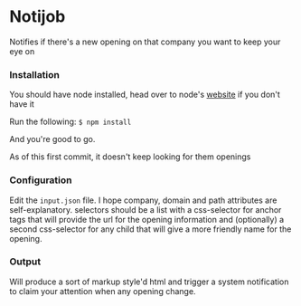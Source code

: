 # Notijob

Notifies if there's a new opening on that company you want to keep your eye on

### Installation

You should have node installed, head over to node's [website](https://nodejs.org/en/) if you don't have it

Run the following:
`$ npm install`

And you're good to go.

As of this first commit, it doesn't keep looking for them openings

### Configuration

Edit the `input.json` file. I hope company, domain and path attributes are self-explanatory.
selectors should be a list with a css-selector for anchor tags that will provide the url for the opening information and (optionally) a second css-selector for any child that will give a more friendly name for the opening.

### Output

Will produce a sort of markup style'd html and trigger a system notification to claim your attention when any opening change.
